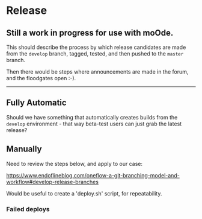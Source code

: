 # Release

## Still a work in progress for use with moOde.

This should describe the process by which release candidates are made from the
`develop` branch, tagged, tested, and then pushed to the `master` branch.

Then there would be steps where announcements are made in the forum, and
the floodgates open :-).

---


## Fully Automatic

Should we have something that automatically creates builds from the `develop`
environment - that way beta-test users can just grab the latest release?

## Manually

Need to review the steps below, and apply to our case:

https://www.endoflineblog.com/oneflow-a-git-branching-model-and-workflow#develop-release-branches

Would be useful to create a 'deploy.sh' script, for repeatability.

### Failed deploys

